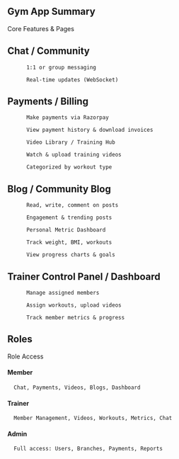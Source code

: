 ## Gym App Summary


Core Features & Pages

## Chat / Community

          1:1 or group messaging
          
          Real-time updates (WebSocket)

## Payments / Billing

          Make payments via Razorpay
          
          View payment history & download invoices
          
          Video Library / Training Hub
          
          Watch & upload training videos
          
          Categorized by workout type

## Blog / Community Blog

          Read, write, comment on posts
          
          Engagement & trending posts
          
          Personal Metric Dashboard
          
          Track weight, BMI, workouts
          
          View progress charts & goals

## Trainer Control Panel / Dashboard

          Manage assigned members
          
          Assign workouts, upload videos
          
          Track member metrics & progress
          
## Roles

Role	Access

#### Member	  
      Chat, Payments, Videos, Blogs, Dashboard
#### Trainer	
      Member Management, Videos, Workouts, Metrics, Chat
#### Admin	
      Full access: Users, Branches, Payments, Reports

